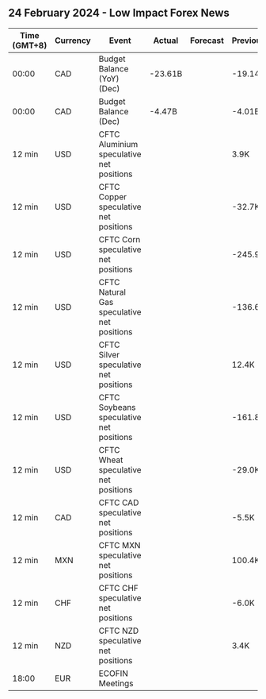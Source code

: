 ## 24 February 2024 - Low Impact Forex News

| Time (GMT+8) | Currency | Event | Actual | Forecast | Previous |
|------|----------|-------|--------|----------|----------|
| 00:00 | CAD | Budget Balance (YoY) (Dec) | -23.61B |  | -19.14B |
| 00:00 | CAD | Budget Balance (Dec) | -4.47B |  | -4.01B |
| 12 min | USD | CFTC Aluminium speculative net positions |  |  | 3.9K |
| 12 min | USD | CFTC Copper speculative net positions |  |  | -32.7K |
| 12 min | USD | CFTC Corn speculative net positions |  |  | -245.9K |
| 12 min | USD | CFTC Natural Gas speculative net positions |  |  | -136.6K |
| 12 min | USD | CFTC Silver speculative net positions |  |  | 12.4K |
| 12 min | USD | CFTC Soybeans speculative net positions |  |  | -161.8K |
| 12 min | USD | CFTC Wheat speculative net positions |  |  | -29.0K |
| 12 min | CAD | CFTC CAD speculative net positions |  |  | -5.5K |
| 12 min | MXN | CFTC MXN speculative net positions |  |  | 100.4K |
| 12 min | CHF | CFTC CHF speculative net positions |  |  | -6.0K |
| 12 min | NZD | CFTC NZD speculative net positions |  |  | 3.4K |
| 18:00 | EUR | ECOFIN Meetings |  |  |  |
